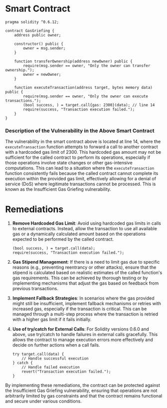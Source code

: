 # Smart Contract

```solidity
pragma solidity ^0.6.12;

contract GasGriefing {
    address public owner;

    constructor() public {
        owner = msg.sender;
    }

    function transferOwnership(address newOwner) public {
        require(msg.sender == owner, "Only the owner can transfer ownership.");
        owner = newOwner;
    }

    function executeTransaction(address target, bytes memory data) public {
        require(msg.sender == owner, "Only the owner can execute transactions.");
        (bool success, ) = target.call{gas: 2300}(data); // line 14
        require(success, "Transaction execution failed.");
    }
}
```

### Description of the Vulnerability in the Above Smart Contract

The vulnerability in the smart contract above is located at line 14, where the `executeTransaction` function attempts to forward a call to another contract with a hardcoded gas limit of 2300. This hardcoded gas amount may not be sufficient for the called contract to perform its operations, especially if those operations involve state changes or other gas-intensive computations. This can lead to a situation where the `executeTransaction` function consistently fails because the called contract cannot complete its execution within the provided gas limit, effectively allowing for a denial of service (DoS) where legitimate transactions cannot be processed. This is known as the Insufficient Gas Griefing vulnerability.

# Remediations

1. **Remove Hardcoded Gas Limit**: Avoid using hardcoded gas limits in calls to external contracts. Instead, allow the transaction to use all available gas or a dynamically calculated amount based on the operations expected to be performed by the called contract.

    ```solidity
    (bool success, ) = target.call(data);
    require(success, "Transaction execution failed.");
    ```

2. **Gas Stipend Management**: If there is a need to limit gas due to specific reasons (e.g., preventing reentrancy or other attacks), ensure that the stipend is calculated based on realistic estimates of the called function's gas requirements. This can be achieved by thorough testing or by implementing mechanisms that adjust the gas based on feedback from previous transactions.

3. **Implement Fallback Strategies**: In scenarios where the gas provided might still be insufficient, implement fallback mechanisms or retries with increased gas, especially if the transaction is critical. This can be managed through a multi-step process where the transaction is retried with a higher gas limit if it fails initially.

4. **Use of try/catch for External Calls**: For Solidity versions 0.6.0 and above, use try/catch to handle failures in external calls gracefully. This allows the contract to manage execution errors more effectively and decide on further actions when a call fails.

    ```solidity
    try target.call(data) {
        // Handle successful execution
    } catch {
        // Handle failed execution
        revert("Transaction execution failed.");
    }
    ```

By implementing these remediations, the contract can be protected against the Insufficient Gas Griefing vulnerability, ensuring that operations are not arbitrarily limited by gas constraints and that the contract remains functional and secure under various conditions.